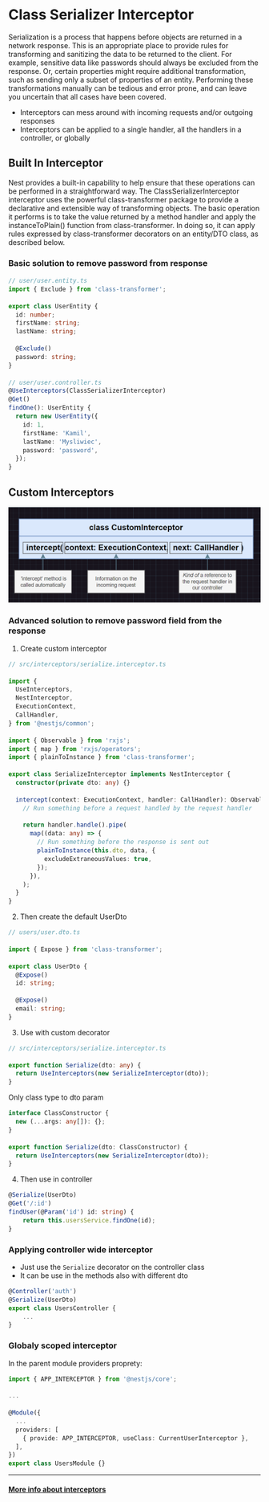 # Class Serializer Interceptor

Serialization is a process that happens before objects are returned in a network response. This is an appropriate place to provide rules for transforming and sanitizing the data to be returned to the client. For example, sensitive data like passwords should always be excluded from the response. Or, certain properties might require additional transformation, such as sending only a subset of properties of an entity. Performing these transformations manually can be tedious and error prone, and can leave you uncertain that all cases have been covered.

- Interceptors can mess around with incoming requests and/or  outgoing  responses
- Interceptors can be applied to a single handler, all the handlers in a controller, or globally

## Built In Interceptor

Nest provides a built-in capability to help ensure that these operations can be performed in a straightforward way. The ClassSerializerInterceptor interceptor uses the powerful class-transformer package to provide a declarative and extensible way of transforming objects. The basic operation it performs is to take the value returned by a method handler and apply the instanceToPlain() function from class-transformer. In doing so, it can apply rules expressed by class-transformer decorators on an entity/DTO class, as described below.

### Basic solution to remove password from response

```ts
// user/user.entity.ts
import { Exclude } from 'class-transformer';

export class UserEntity {
  id: number;
  firstName: string;
  lastName: string;

  @Exclude()
  password: string;
}

// user/user.controller.ts
@UseInterceptors(ClassSerializerInterceptor)
@Get()
findOne(): UserEntity {
  return new UserEntity({
    id: 1,
    firstName: 'Kamil',
    lastName: 'Mysliwiec',
    password: 'password',
  });
}
```

## Custom Interceptors

![Alt text](images/image-2.png)

### Advanced solution to remove password field from the response

1. Create custom interceptor

```ts
// src/interceptors/serialize.interceptor.ts

import {
  UseInterceptors,
  NestInterceptor,
  ExecutionContext,
  CallHandler,
} from '@nestjs/common';

import { Observable } from 'rxjs';
import { map } from 'rxjs/operators';
import { plainToInstance } from 'class-transformer';

export class SerializeInterceptor implements NestInterceptor {
  constructor(private dto: any) {}

  intercept(context: ExecutionContext, handler: CallHandler): Observable<any> {
    // Run something before a request handled by the request handler

    return handler.handle().pipe(
      map((data: any) => {
        // Run something before the response is sent out
        plainToInstance(this.dto, data, {
          excludeExtraneousValues: true,
        });
      }),
    );
  }
}
```
2. Then create the default UserDto

```ts
// users/user.dto.ts

import { Expose } from 'class-transformer';

export class UserDto {
  @Expose() 
  id: string;

  @Expose()
  email: string;
}

```

3. Use with custom decorator

```ts
// src/interceptors/serialize.interceptor.ts

export function Serialize(dto: any) {
  return UseInterceptors(new SerializeInterceptor(dto));
}
```

Only class type to dto param

```ts
interface ClassConstructor {
  new (...args: any[]): {};
}

export function Serialize(dto: ClassConstructor) {
  return UseInterceptors(new SerializeInterceptor(dto));
}
```

4. Then use in controller

```ts
@Serialize(UserDto)
@Get('/:id')
findUser(@Param('id') id: string) {
    return this.usersService.findOne(id);
}
```

### Applying controller wide interceptor
- Just use the ```Serialize``` decorator on the controller class
- It can be use in the methods also with different dto
  
```ts
@Controller('auth')
@Serialize(UserDto)
export class UsersController {
    ...
}
```

### Globaly scoped interceptor

In the parent module providers proprety:
```ts
import { APP_INTERCEPTOR } from '@nestjs/core';

...

@Module({
  ...
  providers: [
    { provide: APP_INTERCEPTOR, useClass: CurrentUserInterceptor },
  ],
})
export class UsersModule {}
```


---

#### [More info about interceptors](https://docs.nestjs.com/techniques/serialization)
